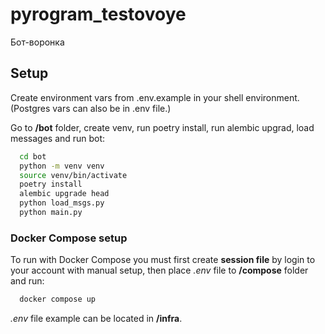 # pyrogram_testovoye
Бот-воронка

## Setup
Create environment vars from .env.example in your shell environment.(Postgres vars can also be in .env file.)

Go to **/bot** folder, create venv, run poetry install, run alembic upgrad, load messages and run bot:
```bash
  cd bot
  python -m venv venv
  source venv/bin/activate
  poetry install
  alembic upgrade head
  python load_msgs.py
  python main.py
```

### Docker Compose setup
To run with Docker Compose you must first create **session file** by login to your account with manual setup, then place _.env_ file to **/compose** folder and run:
```bash
  docker compose up
```
_.env_ file example can be located in **/infra**.
